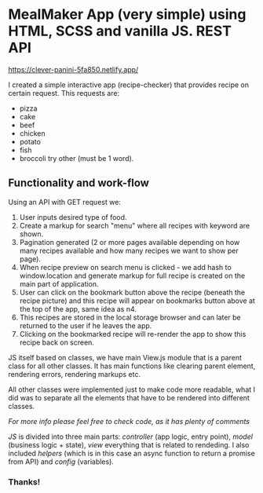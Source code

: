 # MealMaker App (very simple) using HTML, SCSS and vanilla JS. REST API 

https://clever-panini-5fa850.netlify.app/

I created a simple interactive app (recipe-checker) that provides recipe on certain request.
This requests are:

- pizza
- cake
- beef
- chicken
- potato
- fish
- broccoli
  try other (must be 1 word).

## Functionality and work-flow

Using an API with GET request we:

1. User inputs desired type of food.
2. Create a markup for search "menu" where all recipes with keyword are shown.
3. Pagination generated (2 or more pages available depending on how many recipes available and how many recipes we want to show per page).
4. When recipe preview on search menu is clicked - we add hash to window.location and generate markup for full recipe is created on the main part of application.
5. User can click on the bookmark button above the recipe (beneath the recipe picture) and this recipe will appear on bookmarks button above at the top of the app, same idea as n4.
6. This recipes are stored in the local storage browser and can later be returned to the user if he leaves the app.
7. Clicking on the bookmarked recipe will re-render the app to show this recipe back on screen.

JS itself based on classes, we have main View.js module that is a parent class for all other classes. It has main functions like clearing parent element, rendering errors, rendering markups etc.

All other classes were implemented just to make code more readable, what I did was to separate all the elements that have to be rendered into different classes.

_For more info please feel free to check code, as it has plenty of comments_

_JS_ is divided into three main parts: _controller_ (app logic, entry point), _model_ (business logic + state), _view_ everything that is related to rendeding.
I also included _helpers_ (which is in this case an async function to return a promise from API) and _config_ (variables).

### Thanks!
